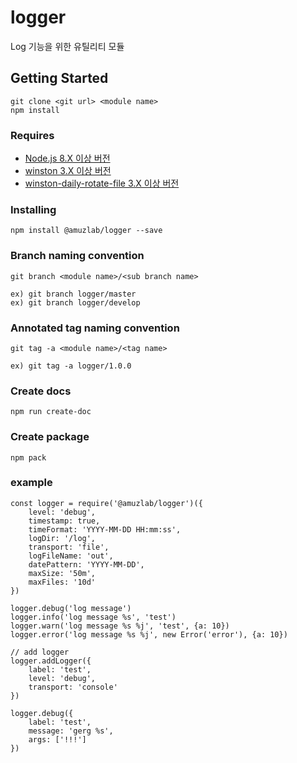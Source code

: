 # **logger**
Log 기능을 위한 유틸리티 모듈

## Getting Started
```
git clone <git url> <module name>
npm install
```

### Requires
* [Node.js 8.X 이상 버전](https://nodejs.org/en/docs/)
* [winston 3.X 이상 버전](https://www.npmjs.com/package/winston)
* [winston-daily-rotate-file 3.X 이상 버전](https://www.npmjs.com/package/winston-daily-rotate-file)

### Installing
```
npm install @amuzlab/logger --save
```

### Branch naming convention
```
git branch <module name>/<sub branch name>

ex) git branch logger/master
ex) git branch logger/develop
```

### Annotated tag naming convention
```
git tag -a <module name>/<tag name>

ex) git tag -a logger/1.0.0
```

### Create docs
```
npm run create-doc
```

### Create package
```
npm pack
```

### example
```
const logger = require('@amuzlab/logger')({
    level: 'debug',
    timestamp: true,
    timeFormat: 'YYYY-MM-DD HH:mm:ss',
    logDir: '/log',
    transport: 'file',
    logFileName: 'out',
    datePattern: 'YYYY-MM-DD',
    maxSize: '50m',
    maxFiles: '10d'
})

logger.debug('log message')
logger.info('log message %s', 'test')
logger.warn('log message %s %j', 'test', {a: 10})
logger.error('log message %s %j', new Error('error'), {a: 10})

// add logger
logger.addLogger({
    label: 'test',
    level: 'debug',
    transport: 'console'
})

logger.debug({
    label: 'test',
    message: 'gerg %s',
    args: ['!!!']
})
```
